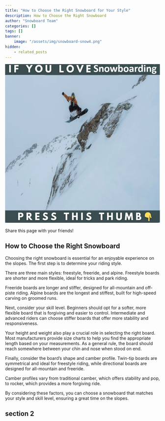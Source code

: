 ```yaml
---
title: "How to Choose the Right Snowboard for Your Style"
description: How to Choose the Right Snowboard
author: "Snowboard Team"
categories: []
tags: []
banner:
    image: "/assets/img/snowboard-snow4.png"
hidden:
    - related_posts
---
```


![Image here](/assets/img/snowboard-snow4.png)

<!-- AddToAny BEGIN -->
<div class="a2a_kit a2a_kit_size_32 a2a_default_style">
<a class="a2a_dd" href="https://www.addtoany.com/share"></a>
<a class="a2a_button_facebook"></a>
<a class="a2a_button_email"></a>
</div>
<script async src="https://static.addtoany.com/menu/page.js"></script>
<!-- AddToAny END -->

Share this page with your friends!

## How to Choose the Right Snowboard

Choosing the right snowboard is essential for an enjoyable experience on the slopes. The first step is to determine your riding style. 

There are three main styles: freestyle, freeride, and alpine. Freestyle boards are shorter and more flexible, ideal for tricks and park riding.

Freeride boards are longer and stiffer, designed for all-mountain and off-piste riding. Alpine boards are the longest and stiffest, built for high-speed carving on groomed runs.

Next, consider your skill level. Beginners should opt for a softer, more flexible board that is forgiving and easier to control. Intermediate and advanced riders can choose stiffer boards that offer more stability and responsiveness.

Your height and weight also play a crucial role in selecting the right board. Most manufacturers provide size charts to help you find the appropriate length based on your measurements. As a general rule, the board should reach somewhere between your chin and nose when stood on end.

Finally, consider the board’s shape and camber profile. Twin-tip boards are symmetrical and ideal for freestyle riding, while directional boards are designed for all-mountain and freeride. 

Camber profiles vary from traditional camber, which offers stability and pop, to rocker, which provides a more forgiving ride.

By considering these factors, you can choose a snowboard that matches your style and skill level, ensuring a great time on the slopes.


## section 2


```
